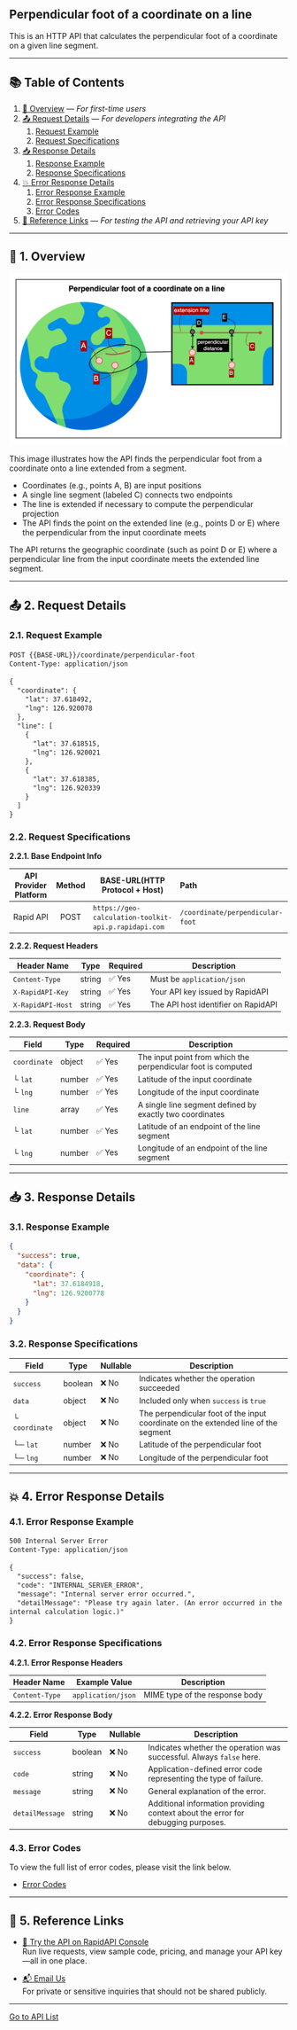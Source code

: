 ## Perpendicular foot of a coordinate on a line

This is an HTTP API that calculates the perpendicular foot of a coordinate on a given line segment.

---

## 📚 Table of Contents

1. [🧭 Overview](#-1-overview) — *For first-time users*
2. [📤 Request Details](#-2-request-details) — *For developers integrating the API*
    1. [Request Example](#21-request-example)
    2. [Request Specifications](#22-request-specifications)
3. [📥 Response Details](#-3-response-details)
    1. [Response Example](#31-response-example)
    2. [Response Specifications](#32-response-specifications)
4. [💥 Error Response Details](#-4-error-response-details)
    1. [Error Response Example](#41-error-response-example)
    2. [Error Response Specifications](#42-error-response-specifications)
    3. [Error Codes](#43-error-codes)
5. [🔗 Reference Links](#-5-reference-links) — *For testing the API and retrieving your API key*

---

## 🧭 1. Overview

![perpendicular-foot-of-a-coordinate-on-a-line](./img/perpendicular-foot-of-a-coordinate-on-a-line.png)

This image illustrates how the API finds the perpendicular foot from a coordinate onto a line extended from a segment.

- Coordinates (e.g., points A, B) are input positions
- A single line segment (labeled C) connects two endpoints
- The line is extended if necessary to compute the perpendicular projection
- The API finds the point on the extended line (e.g., points D or E) where the perpendicular from the input coordinate meets

The API returns the geographic coordinate (such as point D or E) where a perpendicular line from the input coordinate meets the extended line segment.

---

## 📤 2. Request Details

### 2.1. Request Example

```http request
POST {{BASE-URL}}/coordinate/perpendicular-foot
Content-Type: application/json

{
  "coordinate": {
    "lat": 37.618492,
    "lng": 126.920078
  },
  "line": [
    {
      "lat": 37.618515,
      "lng": 126.920021
    },
    {
      "lat": 37.618385,
      "lng": 126.920339
    }
  ]
}
```

### 2.2. Request Specifications

**2.2.1. Base Endpoint Info**

| API Provider Platform | Method | BASE-URL(HTTP Protocol + Host)                       | Path                             |
|:---------------------:|:------:|------------------------------------------------------|:---------------------------------|
|       Rapid API       |  POST  | `https://geo-calculation-toolkit-api.p.rapidapi.com` | `/coordinate/perpendicular-foot` |

**2.2.2. Request Headers**

| Header Name       | Type   | Required | Description                         |
|-------------------|--------|----------|-------------------------------------|
| `Content-Type`    | string | ✅ Yes    | Must be `application/json`          |
| `X-RapidAPI-Key`  | string | ✅ Yes    | Your API key issued by RapidAPI     |
| `X-RapidAPI-Host` | string | ✅ Yes    | The API host identifier on RapidAPI |

**2.2.3. Request Body**

| Field        | Type   | Required | Description                                                   |
|--------------|--------|----------|---------------------------------------------------------------|
| `coordinate` | object | ✅ Yes    | The input point from which the perpendicular foot is computed |
| └ `lat`      | number | ✅ Yes    | Latitude of the input coordinate                              |
| └ `lng`      | number | ✅ Yes    | Longitude of the input coordinate                             |
| `line`       | array  | ✅ Yes    | A single line segment defined by exactly two coordinates      |
| └ `lat`      | number | ✅ Yes    | Latitude of an endpoint of the line segment                   |
| └ `lng`      | number | ✅ Yes    | Longitude of an endpoint of the line segment                  |

---

## 📥 3. Response Details

### 3.1. Response Example

```json
{
  "success": true,
  "data": {
    "coordinate": {
      "lat": 37.6184918,
      "lng": 126.9200778
    }
  }
}
```

### 3.2. Response Specifications

| Field          | Type    | Nullable | Description                                                                        |
|----------------|---------|----------|------------------------------------------------------------------------------------|
| `success`      | boolean | ❌ No     | Indicates whether the operation succeeded                                          |
| `data`         | object  | ❌ No     | Included only when `success` is `true`                                             |
| └ `coordinate` | object  | ❌ No     | The perpendicular foot of the input coordinate on the extended line of the segment |
| └─ `lat`       | number  | ❌ No     | Latitude of the perpendicular foot                                                 |
| └─ `lng`       | number  | ❌ No     | Longitude of the perpendicular foot                                                |

---

## 💥 4. Error Response Details

### 4.1. Error Response Example

```http request
500 Internal Server Error
Content-Type: application/json

{
  "success": false,
  "code": "INTERNAL_SERVER_ERROR",
  "message": "Internal server error occurred.",
  "detailMessage": "Please try again later. (An error occurred in the internal calculation logic.)"
}
```

### 4.2. Error Response Specifications

**4.2.1. Error Response Headers**

| Header Name    | Example Value      | Description                    |
|----------------|--------------------|--------------------------------|
| `Content-Type` | `application/json` | MIME type of the response body |

**4.2.2. Error Response Body**

| Field           | Type    | Nullable | Description                                                                      |
|-----------------|---------|----------|----------------------------------------------------------------------------------|
| `success`       | boolean | ❌ No     | Indicates whether the operation was successful. Always `false` here.             |
| `code`          | string  | ❌ No     | Application-defined error code representing the type of failure.                 |
| `message`       | string  | ❌ No     | General explanation of the error.                                                |
| `detailMessage` | string  | ❌ No     | Additional information providing context about the error for debugging purposes. |

### 4.3. Error Codes

To view the full list of error codes, please visit the link below.

- [Error Codes](./common/error-codes.md)

---

## 🔗 5. Reference Links

- [🚀 Try the API on RapidAPI Console](https://rapidapi.com/pepper-craft1-pepper-craft-default/api/geo-calculation-toolkit-api)  
  Run live requests, view sample code, pricing, and manage your API key—all in one place.


- [📬 Email Us](mailto:peppercraft40@gmail.com)  
  For private or sensitive inquiries that should not be shared publicly.

---

[Go to API List](../README)